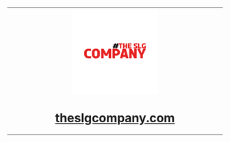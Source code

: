 <table align="center"><tr><td align="center" width="9999">
<img src="./static/images/theslgcompany_logo.png" align="center" width="200" alt="theslgcompany.com logo">

# [theslgcompany.com](https://theslgcompany.com/)

</td></tr></table>
